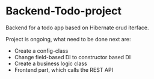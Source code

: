 # Backend-Todo-project

Backend for a todo app based on Hibernate crud iterface.

Project is ongoing, what need to be done next are:

- Create a config-class
- Change field-based DI to constructor based DI
- Create a business logic class
- Frontend part, which calls the REST API

